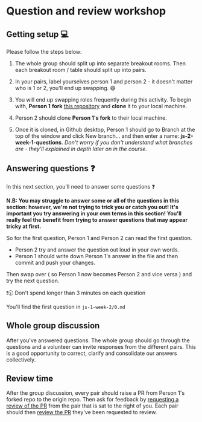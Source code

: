 # Question and review workshop


## Getting setup 💻

Please follow the steps below:


1. The whole group should split up into separate breakout rooms. Then each breakout room / table should split up into pairs.

1. In your pairs, label yourselves person 1 and person 2 - it doesn't matter who is 1 or 2, you'll end up swapping. 😄

2. You will end up swapping roles frequently during this activity.
To begin with, **Person 1** **fork** [this repository](https://github.com/CodeYourFuture/recap-workshops) and **clone** it to your local machine.

3. Person 2 should clone **Person 1's fork** to their local machine.

4. Once it is cloned, in Github desktop, Person 1 should go to Branch at the top of the window and click New branch... and then enter a name: **js-2-week-1-questions**. _Don't worry if you don't understand what branches are - they'll explained in depth later on in the course._

## Answering questions ❓

In this next section, you'll need to answer some questions ❓

**N.B: You may struggle to answer some or all of the questions in this section: however, we're not trying to trick you or catch you out! It's important you try answering in your own terms in this section! You'll really feel the benefit from trying to answer questions that may appear tricky at first.**


So for the first question, Person 1 and Person 2 can read the first question.

- Person 2 try and answer the question out loud in your own words.
- Person 1 should write down Person 1's answer in the file and then commit and push your changes.


Then swap over ( so Person 1 now becomes Person 2 and vice versa ) and try the next question.


❗🕥 Don't spend longer than 3 minutes on each question


You'll find the first question in `js-1-week-2/0.md`


## Whole group discussion

After you've answered questions. The whole group should go through the questions and a volunteer can invite responses from the different pairs. This is a good opportunity to correct, clarify and consolidate our answers collectively. 


## Review time

After the group discussion, every pair should raise a PR from Person 1's forked repo to the origin repo. Then ask for feedback by [requesting a review of the PR](https://docs.github.com/en/pull-requests/collaborating-with-pull-requests/proposing-changes-to-your-work-with-pull-requests/requesting-a-pull-request-review) from the pair that is sat to the right of you. Each pair should then [review the PR](https://docs.github.com/en/pull-requests/collaborating-with-pull-requests/reviewing-changes-in-pull-requests/reviewing-proposed-changes-in-a-pull-request) they've been requested to review.


